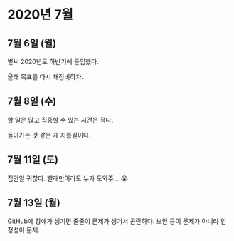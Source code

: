 # 2020년 7월

## 7월 6일 (월)

벌써 2020년도 하반기에 돌입했다.

올해 목표를 다시 재정비하자.

## 7월 8일 (수)

할 일은 많고 집중할 수 있는 시간은 적다.

돌아가는 것 같은 게 지름길이다.

## 7월 11일 (토)

집안일 귀찮다. 빨래만이라도 누가 도와주... 😭

## 7월 13일 (월)

GitHub에 장애가 생기면 줄줄이 문제가 생겨서 곤란하다. 보안 등이 문제가 아니라 안정성이 문제.
